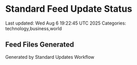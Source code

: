 # Standard Feed Update Status
Last updated: Wed Aug  6 19:22:45 UTC 2025
Categories: technology,business,world

## Feed Files Generated

Generated by Standard Updates Workflow
